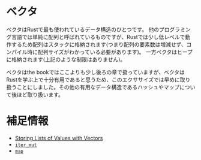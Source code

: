 # ベクタ

ベクタはRustで最も使われているデータ構造のひとつです。
他のプログラミング言語では単純に配列と呼ばれているものですが、Rustでは少し低レベルで動作するため配列はスタックに格納されます(つまり配列の要素数は増減せず、コンパイル時に配列サイズがわかっている必要があります)。
一方ベクタはヒープに格納されます(上記のような制限はありません)。

ベクタはthe bookではここよりも少し後ろの章で扱っていますが、ベクタはRustを学ぶ上で十分有用であると思うため、このエクササイズでは早めに取り扱うことにしました。その他の有用なデータ構造であるハッシュやマップについて後ほど取り扱います。

# 補足情報

- [Storing Lists of Values with Vectors](https://doc.rust-jp.rs/book-ja/ch08-01-vectors.html)
- [`iter_mut`](https://doc.rust-lang.org/std/primitive.slice.html#method.iter_mut)
- [`map`](https://doc.rust-lang.org/std/iter/trait.Iterator.html#method.map)
